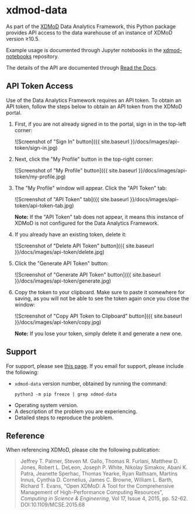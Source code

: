# xdmod-data
As part of the [XDMoD](https://open.xdmod.org) Data Analytics Framework, this Python package provides API access to the data warehouse of an instance of XDMoD version ≥10.5.

Example usage is documented through Jupyter notebooks in the [xdmod-notebooks](https://github.com/ubccr/xdmod-notebooks) repository.

The details of the API are documented through [Read the Docs]().

## API Token Access
Use of the Data Analytics Framework requires an API token. To obtain an API token, follow the steps below to obtain an API token from the XDMoD portal.

1. First, if you are not already signed in to the portal, sign in in the top-left corner:

    ![Screenshot of "Sign In" button]({{ site.baseurl }}/docs/images/api-token/sign-in.jpg)

1. Next, click the "My Profile" button in the top-right corner:

    ![Screenshot of "My Profile" button]({{ site.baseurl }}/docs/images/api-token/my-profile.jpg)

1. The "My Profile" window will appear. Click the "API Token" tab:

    ![Screenshot of "API Token" tab]({{ site.baseurl }}/docs/images/api-token/api-token-tab.jpg)

    **Note:** If the "API Token" tab does not appear, it means this instance of XDMoD is not configured for the Data Analytics Framework.

1. If you already have an existing token, delete it:

    ![Screenshot of "Delete API Token" button]({{ site.baseurl }}/docs/images/api-token/delete.jpg)

1. Click the "Generate API Token" button:

    ![Screenshot of "Generate API Token" button]({{ site.baseurl }}/docs/images/api-token/generate.jpg)

1. Copy the token to your clipboard. Make sure to paste it somewhere for saving, as you will not be able to see the token again once you close the window:

    ![Screenshot of "Copy API Token to Clipboard" button]({{ site.baseurl }}/docs/images/api-token/copy.jpg)

    **Note:** If you lose your token, simply delete it and generate a new one.

## Support
For support, please see [this page](https://open.xdmod.org/support.html). If you email for support, please include the following:
* `xdmod-data` version number, obtained by running the command:
    ```
    python3 -m pip freeze | grep xdmod-data
    ```
* Operating system version.
* A description of the problem you are experiencing.
* Detailed steps to reproduce the problem.

## Reference
When referencing XDMoD, please cite the following publication:

> Jeffrey T. Palmer, Steven M. Gallo, Thomas R. Furlani, Matthew D. Jones, Robert L. DeLeon, Joseph P. White, Nikolay Simakov, Abani K. Patra, Jeanette Sperhac, Thomas Yearke, Ryan Rathsam, Martins Innus, Cynthia D. Cornelius, James C. Browne, William L. Barth, Richard T. Evans, "Open XDMoD: A Tool for the Comprehensive Management of High-Performance Computing Resources", *Computing in Science & Engineering*, Vol 17, Issue 4, 2015, pp. 52-62. DOI:10.1109/MCSE.2015.68
